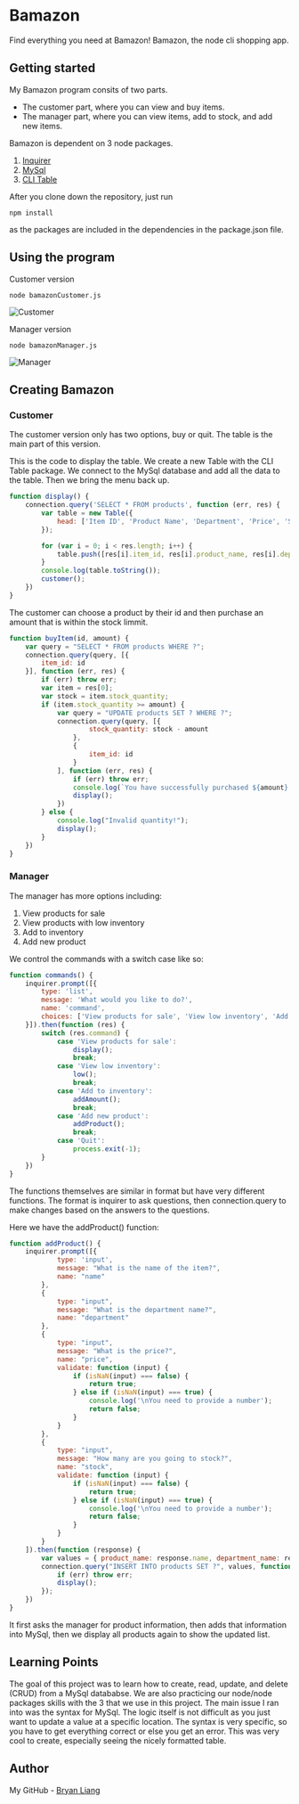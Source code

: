 # Bamazon
Find everything you need at Bamazon! Bamazon, the node cli shopping app.

## Getting started
My Bamazon program consits of two parts. 
* The customer part, where you can view and buy items. 
* The manager part, where you can view items, add to stock, and add new items.

Bamazon is dependent on 3 node packages.
1. [Inquirer](https://github.com/SBoudrias/Inquirer.js/)
2. [MySql](https://www.npmjs.com/package/mysql)
3. [CLI Table](https://www.npmjs.com/package/cli-table)

After you clone down the repository, just run 
```
npm install
```
as the packages are included in the dependencies in the package.json file.

## Using the program
Customer version
```
node bamazonCustomer.js
```

![Customer](customer.gif)

Manager version
```
node bamazonManager.js
```
![Manager](manager.gif)

## Creating Bamazon
### Customer

The customer version only has two options, buy or quit. The table is the main part of this version.

This is the code to display the table. We create a new Table with the CLI Table package. We connect to the MySql database and add all the data to the table. Then we bring the menu back up.
``` js
function display() {
    connection.query('SELECT * FROM products', function (err, res) {
        var table = new Table({
            head: ['Item ID', 'Product Name', 'Department', 'Price', 'Stock']
        });

        for (var i = 0; i < res.length; i++) {
            table.push([res[i].item_id, res[i].product_name, res[i].department_name, res[i].price, res[i].stock_quantity]);
        }
        console.log(table.toString());
        customer();
    })
}
```
The customer can choose a product by their id and then purchase an amount that is within the stock limmit.
``` js
function buyItem(id, amount) {
    var query = "SELECT * FROM products WHERE ?";
    connection.query(query, [{
        item_id: id
    }], function (err, res) {
        if (err) throw err;
        var item = res[0];
        var stock = item.stock_quantity;
        if (item.stock_quantity >= amount) {
            var query = "UPDATE products SET ? WHERE ?";
            connection.query(query, [{
                    stock_quantity: stock - amount
                },
                {
                    item_id: id
                }
            ], function (err, res) {
                if (err) throw err;
                console.log(`You have successfully purchased ${amount} ${item.product_name} for $${item.price * amount}.`);
                display();
            })
        } else {
            console.log("Invalid quantity!");
            display();
        }
    })
}
```
### Manager
The manager has more options including: 
1. View products for sale
2. View products with low inventory
3. Add to inventory
4. Add new product

We control the commands with a switch case like so:
``` js
function commands() {
    inquirer.prompt([{
        type: 'list',
        message: 'What would you like to do?',
        name: 'command',
        choices: ['View products for sale', 'View low inventory', 'Add to inventory', 'Add new product', 'Quit']
    }]).then(function (res) {
        switch (res.command) {
            case 'View products for sale':
                display();
                break;
            case 'View low inventory':
                low();
                break;
            case 'Add to inventory':
                addAmount();
                break;
            case 'Add new product':
                addProduct();
                break;
            case 'Quit':
                process.exit(-1);
        }
    })
}
```
The functions themselves are similar in format but have very different functions. The format is inquirer to ask questions, then connection.query to make changes based on the answers to the questions.

Here we have the addProduct() function:
``` js 
function addProduct() {
    inquirer.prompt([{
            type: 'input',
            message: "What is the name of the item?",
            name: "name"
        },
        {
            type: "input",
            message: "What is the department name?",
            name: "department"
        },
        {
            type: "input",
            message: "What is the price?",
            name: "price",
            validate: function (input) {
                if (isNaN(input) === false) {
                    return true;
                } else if (isNaN(input) === true) {
                    console.log('\nYou need to provide a number');
                    return false;
                }
            }
        },
        {
            type: "input",
            message: "How many are you going to stock?",
            name: "stock",
            validate: function (input) {
                if (isNaN(input) === false) {
                    return true;
                } else if (isNaN(input) === true) {
                    console.log('\nYou need to provide a number');
                    return false;
                }
            }
        }
    ]).then(function (response) {
        var values = { product_name: response.name, department_name: response.department, price: response.price, stock_quantity: response.stock };
        connection.query("INSERT INTO products SET ?", values, function (err, res) {
            if (err) throw err;
            display();
        });
    })
}
```
It first asks the manager for product information, then adds that information into MySql, then we display all products again to show the updated list.

## Learning Points
The goal of this project was to learn how to create, read, update, and delete (CRUD) from a MySql datababse. We are also practicing our node/node packages skills with the 3 that we use in this project. The main issue I ran into was the syntax for MySql. The logic itself is not difficult as you just want to update a value at a specific location. The syntax is very specific, so you have to get everything correct or else you get an error. This was very cool to create, especially seeing the nicely formatted table.

## Author
My GitHub - 
[Bryan Liang](https://github.com/liangbryan2)